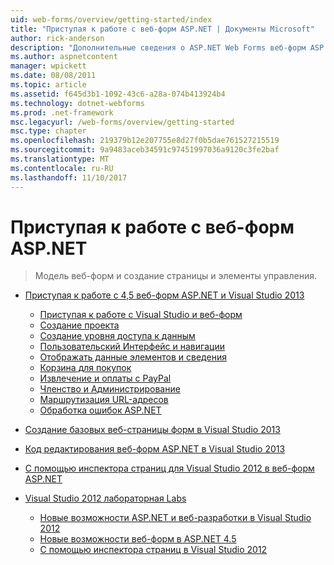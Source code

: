 ```yaml
---
uid: web-forms/overview/getting-started/index
title: "Приступая к работе с веб-форм ASP.NET | Документы Microsoft"
author: rick-anderson
description: "Дополнительные сведения о ASP.NET Web Forms веб-форм ASP.NET позволяет построения динамических веб-сайтов с помощью знакомую модель и перетащите, управляемые событиями. Область конструктора и hund..."
ms.author: aspnetcontent
manager: wpickett
ms.date: 08/08/2011
ms.topic: article
ms.assetid: f645d3b1-1092-43c6-a28a-074b413924b4
ms.technology: dotnet-webforms
ms.prod: .net-framework
msc.legacyurl: /web-forms/overview/getting-started
msc.type: chapter
ms.openlocfilehash: 219379b12e207755e8d27f0b5dae761527215519
ms.sourcegitcommit: 9a9483aceb34591c97451997036a9120c3fe2baf
ms.translationtype: MT
ms.contentlocale: ru-RU
ms.lasthandoff: 11/10/2017
---
```

<a name="getting-started-with-aspnet-web-forms"></a>Приступая к работе с веб-форм ASP.NET
====================
> Модель веб-форм и создание страницы и элементы управления.


- [Приступая к работе с 4,5 веб-форм ASP.NET и Visual Studio 2013](getting-started-with-aspnet-45-web-forms/index.md)

    - [Приступая к работе с Visual Studio и веб-форм](getting-started-with-aspnet-45-web-forms/introduction-and-overview.md)
    - [Создание проекта](getting-started-with-aspnet-45-web-forms/create-the-project.md)
    - [Создание уровня доступа к данным](getting-started-with-aspnet-45-web-forms/create_the_data_access_layer.md)
    - [Пользовательский Интерфейс и навигации](getting-started-with-aspnet-45-web-forms/ui_and_navigation.md)
    - [Отображать данные элементов и сведения](getting-started-with-aspnet-45-web-forms/display_data_items_and_details.md)
    - [Корзина для покупок](getting-started-with-aspnet-45-web-forms/shopping-cart.md)
    - [Извлечение и оплаты с PayPal](getting-started-with-aspnet-45-web-forms/checkout-and-payment-with-paypal.md)
    - [Членство и Администрирование](getting-started-with-aspnet-45-web-forms/membership-and-administration.md)
    - [Маршрутизация URL-адресов](getting-started-with-aspnet-45-web-forms/url-routing.md)
    - [Обработка ошибок ASP.NET](getting-started-with-aspnet-45-web-forms/aspnet-error-handling.md)
- [Создание базовых веб-страницы форм в Visual Studio 2013](creating-a-basic-web-forms-page.md)
- [Код редактирования веб-форм ASP.NET в Visual Studio 2013](code-editing-in-web-forms-pages.md)
- [С помощью инспектора страниц для Visual Studio 2012 в веб-форм ASP.NET](using-page-inspector-in-a-visual-studio-11-beta-web-forms-project.md)
- [Visual Studio 2012 лабораторная Labs](hands-on-labs/index.md)

    - [Новые возможности ASP.NET и веб-разработки в Visual Studio 2012](hands-on-labs/whats-new-in-aspnet-and-web-development-in-visual-studio-2012.md)
    - [Новые возможности веб-форм в ASP.NET 4.5](hands-on-labs/whats-new-in-web-forms-in-aspnet-45.md)
    - [С помощью инспектора страниц в Visual Studio 2012](hands-on-labs/using-page-inspector-in-visual-studio-2012.md)
